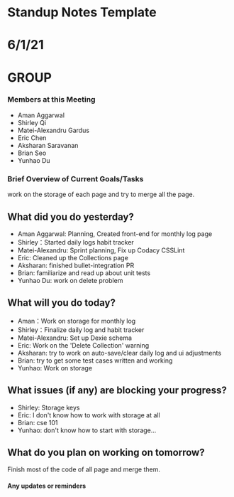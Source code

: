 # Standup Notes Template

# 6/1/21

# GROUP 

### Members at this Meeting  
- Aman Aggarwal
- Shirley Qi
- Matei-Alexandru Gardus  
- Eric Chen
- Aksharan Saravanan  
- Brian Seo
- Yunhao Du

### Brief Overview of Current Goals/Tasks 

work on the storage of each page and try to merge all the page.

## What did you do yesterday?
- Aman Aggarwal: Planning, Created front-end for monthly log page
- Shirley：Started daily logs habit tracker
- Matei-Alexandru: Sprint planning, Fix up Codacy CSSLint
- Eric: Cleaned up the Collections page
- Aksharan: finished bullet-integration PR
- Brian: familiarize and read up about unit tests
- Yunhao Du: work on delete problem


## What will you do today?
- Aman：Work on storage for monthly log
- Shirley：Finalize daily log and habit tracker
- Matei-Alexandru: Set up Dexie schema
- Eric: Work on the 'Delete Collection' warning
- Aksharan: try to work on auto-save/clear daily log and ui adjustments
- Brian: try to get some test cases written and working
- Yunhao: Work on storage


## What issues (if any) are blocking your progress?
- Shirley: Storage keys
- Eric: I don't know how to work with storage at all
- Brian: cse 101
- Yunhao: don't know how to start with storage...
  
## What do you plan on working on tomorrow?

Finish most of the code of all page and merge them. 

#### Any updates or reminders
